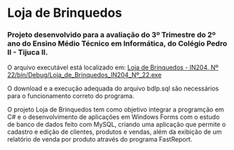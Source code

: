 # Loja de Brinquedos

### Projeto desenvolvido para a avaliação do 3º Trimestre do 2º ano do Ensino Médio Técnico em Informática, do Colégio Pedro II - Tijuca II.

O arquivo executável está localizado em: [Loja de Brinquedos - IN204, Nº 22/bin/Debug/Loja_de_Brinquedos_IN204_Nº_22.exe](Loja_de_Brinquedos_IN204_Nº_22.exe)

O download e a execução adequada do arquivo bdlp.sql são necessários para o funcionamento correto do programa.

<p>O projeto Loja de Brinquedos tem como objetivo integrar a programção em C# e o desenvolvimento de aplicações
em Windows Forms com o estudo de banco de dados feito com MySQL, criando uma aplicação que permite o cadastro e edição
de clientes, produtos e vendas, além da exibição de um relatório de venda por produto através do programa FastReport.</p>
